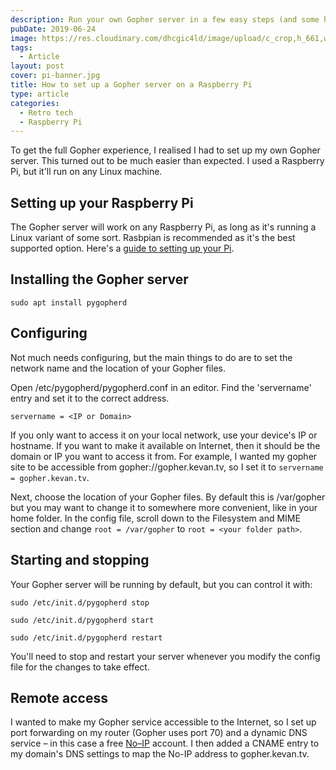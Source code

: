 ```yaml
---
description: Run your own Gopher server in a few easy steps (and some harder ones).
pubDate: 2019-06-24
image: https://res.cloudinary.com/dhcgic4ld/image/upload/c_crop,h_661,w_882,x_156,y_264/c_scale,h_661,w_882/v1705278854/slc1/441.png
tags:
  - Article
layout: post
cover: pi-banner.jpg
title: How to set up a Gopher server on a Raspberry Pi
type: article
categories:
  - Retro tech
  - Raspberry Pi
---
```


To get the full Gopher experience, I realised I had to set up my own Gopher server. This turned out to be much easier than expected.  I used a Raspberry Pi, but it'll run on any Linux machine. 

## Setting up your Raspberry Pi

The Gopher server will work on any Raspberry Pi, as long as it's running a Linux variant of some sort. Rasbpian is recommended as it's the best supported option. Here's a [guide to setting up your Pi](https://projects.raspberrypi.org/en/projects/raspberry-pi-setting-up).

## Installing the Gopher server

```sudo apt install pygopherd```

## Configuring

Not much needs configuring, but the main things to do are to set the network name and the location of your Gopher files.

Open /etc/pygopherd/pygopherd.conf in an editor. Find the 'servername' entry and set it to the correct address. 

```servername = <IP or Domain>```

If you only want to access it on your local network, use your device's IP or hostname. If you want to make it available on Internet, then it should be the domain or IP you want to access it from. For example, I wanted my gopher site to be accessible from gopher://gopher.kevan.tv, so I set it to ```servername = gopher.kevan.tv```.


Next, choose the location of your Gopher files. By default this is /var/gopher but you may want to change it to somewhere more convenient, like in your home folder. In the config file, scroll down to the Filesystem and MIME section and change ```root = /var/gopher``` to ```root = <your folder path>```.

## Starting and stopping

Your Gopher server will be running by default, but you can control it with:

```sudo /etc/init.d/pygopherd stop```

```sudo /etc/init.d/pygopherd start```

```sudo /etc/init.d/pygopherd restart```

You'll need to stop and restart your server whenever you modify the config file for the changes to take effect.

## Remote access

I wanted to make my Gopher service accessible to the Internet, so I set up port forwarding on my router (Gopher uses port 70) and a dynamic DNS service – in this case a free [No–IP](https://www.noip.com) account. I then added a CNAME entry to my domain's DNS settings to map the No-IP address to gopher.kevan.tv.




